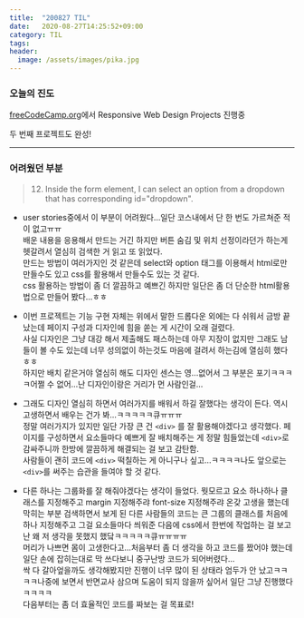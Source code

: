 ```yaml
---
title:  "200827 TIL"
date:   2020-08-27T14:25:52+09:00
category: TIL
tags: 
header:
  image: /assets/images/pika.jpg
---
```


<h3>오늘의 진도</h3>

[freeCodeCamp.org](https://www.freecodecamp.org/)에서 Responsive Web Design Projects 진행중

두 번째 프로젝트도 완성!

<hr>

<h3>어려웠던 부분</h3>

>12. Inside the form element, I can select an option from a dropdown that has corresponding id="dropdown".

 - user stories중에서 이 부분이 어려웠다...일단 코스내에서 단 한 번도 가르쳐준 적이 없고ㅠㅠ
<br>배운 내용을 응용해서 만드는 거긴 하지만 버튼 숨김 및 위치 선정이라던가 하는게 헷갈려서 열심히 검색한 거 읽고 또 읽었다.
<br>만드는 방법이 여러가지인 것 같은데 select와 option 태그를 이용해서 html로만 만들수도 있고 css를 활용해서 만들수도 있는 것 같다.
<br>css 활용하는 방법이 좀 더 깔끔하고 예쁘긴 하지만 일단은 좀 더 단순한 html활용법으로 만들어 봤다...ㅎㅎ

 - 이번 프로젝트는 기능 구현 자체는 위에서 말한 드롭다운 외에는 다 쉬워서 금방 끝났는데 페이지 구성과 디자인에 힘을 쏟는 게 시간이 오래 걸렸다.
<br>사실 디자인은 그냥 대강 해서 제출해도 패스하는데 아무 지장이 없지만 그래도 남들이 볼 수도 있는데 너무 성의없이 하는것도 마음에 걸려서 하는김에 열심히 했다ㅎㅎ
<br>하지만 배치 같은거야 열심히 해도 디자인 센스는 영...없어서 그 부분은 포기ㅋㅋㅋㅋ어쩔 수 없어...난 디자인이랑은 거리가 먼 사람인걸...

 - 그래도 디자인 열심히 하면서 여러가지를 배워서 하길 잘했다는 생각이 든다. 역시 고생하면서 배우는 건가 봐...ㅋㅋㅋㅋㅋ큐ㅠㅠㅠ
<br>정말 여러가지가 있지만 일단 가장 큰 건 ```<div>``` 를 잘 활용해야겠다고 생각했다. 페이지를 구성하면서 요소들마다 예쁘게 잘 배치해주는 게 정말 힘들었는데 ```<div>```로 감싸주니까 한방에 깔끔하게 해결되는 걸 보고 감탄함.
<br>사람들이 괜히 코드에 ```<div>``` 떡칠하는 게 아니구나 싶고...ㅋㅋㅋㅋ나도 앞으로는 ```<div>```를 써주는 습관을 들여야 할 것 같다.

 - 다른 하나는 그룹화를 잘 해줘야겠다는 생각이 들었다. 뭣모르고 요소 하나하나 클래스를 지정해주고 margin 지정해주랴 font-size 지정해주랴 온갖 고생을 했는데 막히는 부분 검색하면서 보게 된 다른 사람들의 코드는
큰 그룹의 클래스를 처음에 하나 지정해주고 그걸 요소들마다 씌워준 다음에 css에서 한번에 작업하는 걸 보고 난 왜 저 생각을 못했지 했닼ㅋㅋㅋㅋㅋ큐ㅠㅠㅠㅠ
<br>머리가 나쁘면 몸이 고생한다고...처음부터 좀 더 생각을 하고 코드를 짰어야 했는데 일단 손에 잡히는대로 막 쓰다보니 중구난방 코드가 되어버렸다...
<br>싹 다 갈아엎을까도 생각해봤지만 진행이 너무 많이 된 상태라 엄두가 안 났고ㅋㅋㅋㅋ나중에 보면서 반면교사 삼으며 도움이 되지 않을까 싶어서 일단 그냥 진행했다ㅋㅋㅋㅋ
<br>다음부터는 좀 더 효율적인 코드를 짜보는 걸 목표로!

